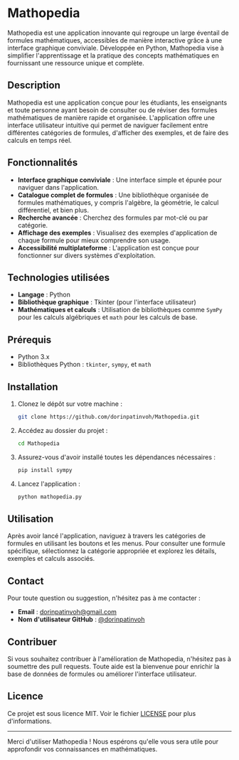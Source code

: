 # Mathopedia

Mathopedia est une application innovante qui regroupe un large éventail de formules mathématiques, accessibles de manière interactive grâce à une interface graphique conviviale. Développée en Python, Mathopedia vise à simplifier l'apprentissage et la pratique des concepts mathématiques en fournissant une ressource unique et complète.

## Description

Mathopedia est une application conçue pour les étudiants, les enseignants et toute personne ayant besoin de consulter ou de réviser des formules mathématiques de manière rapide et organisée. L'application offre une interface utilisateur intuitive qui permet de naviguer facilement entre différentes catégories de formules, d'afficher des exemples, et de faire des calculs en temps réel.

## Fonctionnalités

- **Interface graphique conviviale** : Une interface simple et épurée pour naviguer dans l'application.
- **Catalogue complet de formules** : Une bibliothèque organisée de formules mathématiques, y compris l'algèbre, la géométrie, le calcul différentiel, et bien plus.
- **Recherche avancée** : Cherchez des formules par mot-clé ou par catégorie.
- **Affichage des exemples** : Visualisez des exemples d'application de chaque formule pour mieux comprendre son usage.
- **Accessibilité multiplateforme** : L'application est conçue pour fonctionner sur divers systèmes d'exploitation.

## Technologies utilisées

- **Langage** : Python
- **Bibliothèque graphique** : Tkinter (pour l'interface utilisateur)
- **Mathématiques et calculs** : Utilisation de bibliothèques comme `SymPy` pour les calculs algébriques et `math` pour les calculs de base.

## Prérequis

- Python 3.x
- Bibliothèques Python : `tkinter`, `sympy`, et `math`

## Installation

1. Clonez le dépôt sur votre machine :
   ```bash
   git clone https://github.com/dorinpatinvoh/Mathopedia.git
   ```

2. Accédez au dossier du projet :
   ```bash
   cd Mathopedia
   ```

3. Assurez-vous d'avoir installé toutes les dépendances nécessaires :
   ```bash
   pip install sympy
   ```

4. Lancez l'application :
   ```bash
   python mathopedia.py
   ```

## Utilisation

Après avoir lancé l'application, naviguez à travers les catégories de formules en utilisant les boutons et les menus. Pour consulter une formule spécifique, sélectionnez la catégorie appropriée et explorez les détails, exemples et calculs associés.

## Contact

Pour toute question ou suggestion, n'hésitez pas à me contacter :
- **Email** : [dorinpatinvoh@gmail.com](mailto:dorinpatinvoh@gmail.com)
- **Nom d'utilisateur GitHub** : [@dorinpatinvoh](https://github.com/dorinpatinvoh)

## Contribuer

Si vous souhaitez contribuer à l'amélioration de Mathopedia, n'hésitez pas à soumettre des pull requests. Toute aide est la bienvenue pour enrichir la base de données de formules ou améliorer l'interface utilisateur.

## Licence

Ce projet est sous licence MIT. Voir le fichier [LICENSE](./LICENSE) pour plus d'informations.

---

Merci d'utiliser Mathopedia ! Nous espérons qu'elle vous sera utile pour approfondir vos connaissances en mathématiques.
